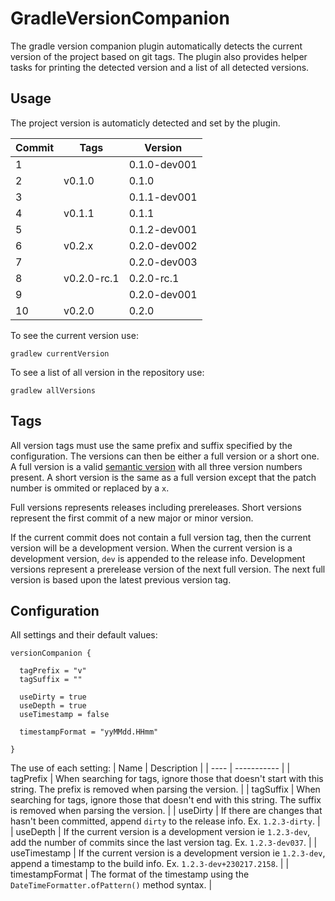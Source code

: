 # GradleVersionCompanion

The gradle version companion plugin automatically detects the current version of the project based on git tags.
The plugin also provides helper tasks for printing the detected version and a list of all detected versions.

## Usage

The project version is automaticly detected and set by the plugin.

| Commit | Tags | Version |
| --- | --- | --- |
| 1 | | 0.1.0-dev001 |
| 2 | v0.1.0 | 0.1.0 |
| 3 | | 0.1.1-dev001 |
| 4 | v0.1.1 | 0.1.1 |
| 5 | | 0.1.2-dev001 |
| 6 | v0.2.x | 0.2.0-dev002 |
| 7 | | 0.2.0-dev003 |
| 8 | v0.2.0-rc.1 | 0.2.0-rc.1 |
| 9 | | 0.2.0-dev001 |
| 10 | v0.2.0 | 0.2.0 |

To see the current version use:
```
gradlew currentVersion
```

To see a list of all version in the repository use:
```
gradlew allVersions
```

## Tags

All version tags must use the same prefix and suffix specified by the configuration.
The versions can then be either a full version or a short one.
A full version is a valid [semantic version](https://semver.org/) with all three version numbers present.
A short version is the same as a full version except that the patch number is ommited or replaced by a `x`.

Full versions represents releases including prereleases.
Short versions represent the first commit of a new major or minor version.

If the current commit does not contain a full version tag, then the current version will be a development version.
When the current version is a development version, `dev` is appended to the release info.
Development versions represent a prerelease version of the next full version.
The next full version is based upon the latest previous version tag.

## Configuration

All settings and their default values:

```
versionCompanion {
  
  tagPrefix = "v"
  tagSuffix = ""
  
  useDirty = true
  useDepth = true
  useTimestamp = false
  
  timestampFormat = "yyMMdd.HHmm"
  
}
```

The use of each setting:
| Name | Description |
| ---- | ----------- |
| tagPrefix | When searching for tags, ignore those that doesn't start with this string. The prefix is removed when parsing the version. |
| tagSuffix | When searching for tags, ignore those that doesn't end with this string. The suffix is removed when parsing the version. |
| useDirty | If there are changes that hasn't been committed, append `dirty` to the release info. Ex. `1.2.3-dirty`. |
| useDepth | If the current version is a development version ie `1.2.3-dev`, add the number of commits since the last version tag. Ex. `1.2.3-dev037`. |
| useTimestamp | If the current version is a development version ie `1.2.3-dev`, append a timestamp to the build info. Ex. `1.2.3-dev+230217.2158`. |
| timestampFormat | The format of the timestamp using the `DateTimeFormatter.ofPattern()` method syntax. |
